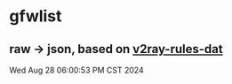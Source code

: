 # gfwlist
## raw -> json, based on [v2ray-rules-dat](https://github.com/Loyalsoldier/v2ray-rules-dat)
Wed Aug 28 06:00:53 PM CST 2024

